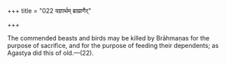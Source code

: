 +++
title = "022 यज्ञार्थम् ब्राह्मणैर्"

+++

The commended beasts and birds may be killed by Brāhmaṇas for the purpose of sacrifice, and for the purpose of feeding their dependents; as Agastya did this of old.—(22).